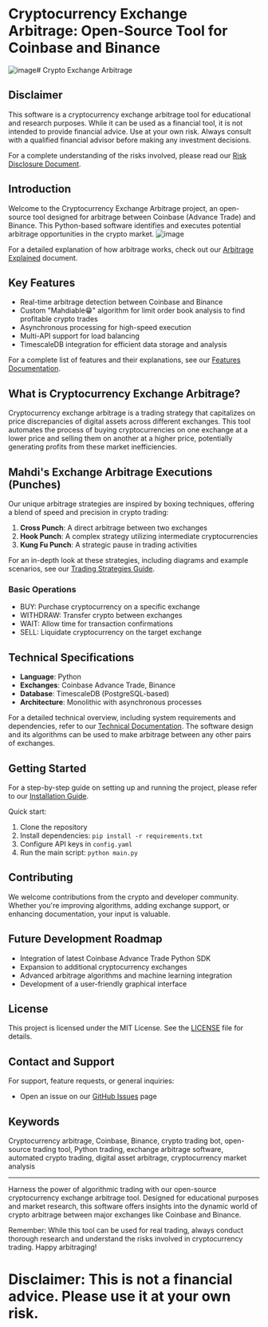 

# Cryptocurrency Exchange Arbitrage: Open-Source Tool for Coinbase and Binance
![image](https://github.com/user-attachments/assets/2330183f-b50f-46c8-a7da-0c9ffe9d5611)# Crypto Exchange Arbitrage

## Disclaimer

This software is a cryptocurrency exchange arbitrage tool for educational and research purposes. While it can be used as a financial tool, it is not intended to provide financial advice. Use at your own risk. Always consult with a qualified financial advisor before making any investment decisions.

For a complete understanding of the risks involved, please read our [Risk Disclosure Document](docs/risk_disclosure.md).

## Introduction

Welcome to the Cryptocurrency Exchange Arbitrage project, an open-source tool designed for arbitrage between Coinbase (Advance Trade) and Binance. This Python-based software identifies and executes potential arbitrage opportunities in the crypto market.
![image](https://github.com/user-attachments/assets/0cc4204a-3e03-4aeb-8013-d39e9d7a1abc)

For a detailed explanation of how arbitrage works, check out our [Arbitrage Explained](docs/arbitrage_explained.md) document.

## Key Features

- Real-time arbitrage detection between Coinbase and Binance
- Custom "Mahdiable😁" algorithm for limit order book analysis to find profitable crypto trades
- Asynchronous processing for high-speed execution
- Multi-API support for load balancing
- TimescaleDB integration for efficient data storage and analysis

For a complete list of features and their explanations, see our [Features Documentation](docs/features.md).

## What is Cryptocurrency Exchange Arbitrage?

Cryptocurrency exchange arbitrage is a trading strategy that capitalizes on price discrepancies of digital assets across different exchanges. This tool automates the process of buying cryptocurrencies on one exchange at a lower price and selling them on another at a higher price, potentially generating profits from these market inefficiencies.

## Mahdi's Exchange Arbitrage Executions (Punches)

Our unique arbitrage strategies are inspired by boxing techniques, offering a blend of speed and precision in crypto trading:

1. **Cross Punch**: A direct arbitrage between two exchanges
2. **Hook Punch**: A complex strategy utilizing intermediate cryptocurrencies
3. **Kung Fu Punch**: A strategic pause in trading activities

For an in-depth look at these strategies, including diagrams and example scenarios, see our [Trading Strategies Guide](docs/trading_strategies.md).

### Basic Operations

- BUY: Purchase cryptocurrency on a specific exchange
- WITHDRAW: Transfer crypto between exchanges
- WAIT: Allow time for transaction confirmations
- SELL: Liquidate cryptocurrency on the target exchange

## Technical Specifications

- **Language**: Python
- **Exchanges**: Coinbase Advance Trade, Binance
- **Database**: TimescaleDB (PostgreSQL-based)
- **Architecture**: Monolithic with asynchronous processes

For a detailed technical overview, including system requirements and dependencies, refer to our [Technical Documentation](docs/technical_specs.md).
The software design and its algorithms can be used to make arbitrage between any other pairs of exchanges.
## Getting Started

For a step-by-step guide on setting up and running the project, please refer to our [Installation Guide](docs/installation.md).

Quick start:
1. Clone the repository
2. Install dependencies: `pip install -r requirements.txt`
3. Configure API keys in `config.yaml`
4. Run the main script: `python main.py`

## Contributing

We welcome contributions from the crypto and developer community. Whether you're improving algorithms, adding exchange support, or enhancing documentation, your input is valuable.


## Future Development Roadmap

- Integration of latest Coinbase Advance Trade Python SDK
- Expansion to additional cryptocurrency exchanges
- Advanced arbitrage algorithms and machine learning integration
- Development of a user-friendly graphical interface


## License

This project is licensed under the MIT License. See the [LICENSE](docs/license.md) file for details.

## Contact and Support

For support, feature requests, or general inquiries:
- Open an issue on our [GitHub Issues](https://github.com/yourusername/crypto-arbitrage/issues) page

## Keywords

Cryptocurrency arbitrage, Coinbase, Binance, crypto trading bot, open-source trading tool, Python trading, exchange arbitrage software, automated crypto trading, digital asset arbitrage, cryptocurrency market analysis

---

Harness the power of algorithmic trading with our open-source cryptocurrency exchange arbitrage tool. Designed for educational purposes and market research, this software offers insights into the dynamic world of crypto arbitrage between major exchanges like Coinbase and Binance.

Remember: While this tool can be used for real trading, always conduct thorough research and understand the risks involved in cryptocurrency trading. Happy arbitraging!








# Disclaimer: This is not a financial advice. Please use it at your own risk.



